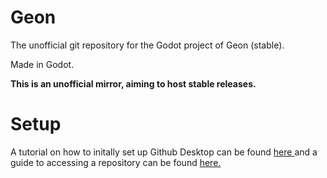 # Geon
The unofficial git repository for the Godot project of Geon (stable).

Made in Godot.

**This is an unofficial mirror, aiming to host stable releases.**


# Setup
 A tutorial on how to initally set up Github Desktop can be found [here ](https://github.com/GitHubCenterCore/Centercore/wiki/Github-Desktop---Installation,-Setup,-and-Usage)and a guide to accessing a repository can be found [here.](https://github.com/GitHubCenterCore/Centercore/wiki/Accessing-an-existing-repo)
